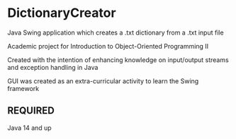 # DictionaryCreator
Java Swing application which creates a .txt dictionary from a .txt input file

Academic project for Introduction to Object-Oriented Programming II

Created with the intention of enhancing knowledge on input/output streams and exception handling in Java

GUI was created as an extra-curricular activity to learn the Swing framework

## REQUIRED

Java 14 and up
